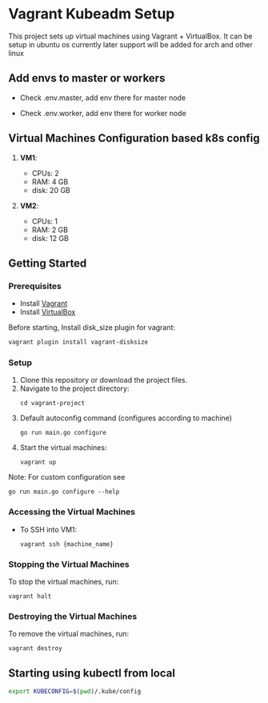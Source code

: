 # Vagrant Kubeadm Setup

This project sets up virtual machines using Vagrant + VirtualBox. It can be setup in ubuntu os currently later support will be added for arch and other linux

## Add envs to master or workers

* Check .env.master, add env there for master node

* Check .env.worker, add env there for worker node

## Virtual Machines Configuration based k8s config

1. **VM1**: 
   - CPUs: 2
   - RAM: 4 GB
   - disk: 20 GB

2. **VM2**: 
   - CPUs: 1
   - RAM: 2 GB
   - disk: 12 GB

## Getting Started

### Prerequisites

- Install [Vagrant](https://www.vagrantup.com/downloads)
- Install [VirtualBox](https://www.virtualbox.org/wiki/Downloads)

Before starting, Install disk_size plugin for vagrant:

```bash
vagrant plugin install vagrant-disksize
```

### Setup

1. Clone this repository or download the project files.
2. Navigate to the project directory:
   ```
   cd vagrant-project
   ```
3. Default autoconfig command (configures according to machine)
   ```
   go run main.go configure
   ```
4. Start the virtual machines:
   ```
   vagrant up
   ```

Note: For custom configuration see

```
go run main.go configure --help
```

### Accessing the Virtual Machines

- To SSH into VM1:
  ```
  vagrant ssh {machine_name}
  ```

### Stopping the Virtual Machines

To stop the virtual machines, run:
```
vagrant halt
```

### Destroying the Virtual Machines

To remove the virtual machines, run:
```
vagrant destroy
```

## Starting using kubectl from local

```bash
export KUBECONFIG=$(pwd)/.kube/config
```
